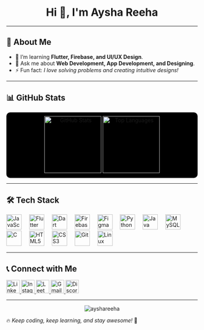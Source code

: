 <h1 align="center">Hi 👋, I'm Aysha Reeha</h1>

---

## 🚀 About Me
- 🌱 I’m learning **Flutter, Firebase, and UI/UX Design**.
- 💬 Ask me about **Web Development, App Development, and Designing**.
- ⚡ Fun fact: *I love solving problems and creating intuitive designs!*

---

## 📊 GitHub Stats

<div align="center" style="background-color: #000; padding: 10px; border-radius: 10px;">
  <img src="https://github-readme-stats.vercel.app/api?username=AyshaReeha&show_icons=true&theme=dark&count_private=true" height="150" alt="GitHub Stats" />
  <img src="https://github-readme-stats.vercel.app/api/top-langs?username=AyshaReeha&layout=compact&langs_count=6&theme=dark" height="150" alt="Top Languages" />
  
</div>

---

## 🛠️ Tech Stack

<div align="left">
  <img src="https://cdn.jsdelivr.net/gh/devicons/devicon/icons/javascript/javascript-original.svg" height="40" alt="JavaScript" />

  <img width="12" />
  <img src="https://cdn.jsdelivr.net/gh/devicons/devicon/icons/flutter/flutter-original.svg" height="40" alt="Flutter" />
  <img width="12" />
  <img src="https://www.vectorlogo.zone/logos/dartlang/dartlang-icon.svg" height="40" alt="Dart" />
  <img width="12" />
  <img src="https://cdn.jsdelivr.net/gh/devicons/devicon/icons/firebase/firebase-plain.svg" height="40" alt="Firebase" />
  <img width="12" />
  <img src="https://www.vectorlogo.zone/logos/figma/figma-icon.svg" height="40" alt="Figma" />
  <img width="12" />
  <img src="https://cdn.jsdelivr.net/gh/devicons/devicon/icons/python/python-original.svg" height="40" alt="Python" />
  <img width="12" />
  <img src="https://cdn.jsdelivr.net/gh/devicons/devicon/icons/java/java-original.svg" height="40" alt="Java" />
  <img width="12" />
  <img src="https://cdn.jsdelivr.net/gh/devicons/devicon/icons/mysql/mysql-original.svg" height="40" alt="MySQL" />
  <img width="12" />
  <img src="https://cdn.jsdelivr.net/gh/devicons/devicon/icons/c/c-original.svg" height="40" alt="C" />
  <img width="12" />
  <img src="https://cdn.jsdelivr.net/gh/devicons/devicon/icons/html5/html5-original.svg" height="40" alt="HTML5" />
  <img width="12" />
  <img src="https://cdn.jsdelivr.net/gh/devicons/devicon/icons/css3/css3-original.svg" height="40" alt="CSS3" />
  <img width="12" />
  <img src="https://cdn.jsdelivr.net/gh/devicons/devicon/icons/git/git-original.svg" height="40" alt="Git" />
  <img width="12" />
  <img src="https://cdn.jsdelivr.net/gh/devicons/devicon/icons/linux/linux-original.svg" height="40" alt="Linux" />
</div>

---

## 📞 Connect with Me

<div align="left">
  <a href="https://linkedin.com/in/aysha-reeha" target="_blank">
    <img src="https://img.shields.io/badge/LinkedIn-0077B5?style=for-the-badge&logo=linkedin&logoColor=white" height="35" alt="LinkedIn" />
  </a>
  <a href="https://instagram.com/aysha_reeha_" target="_blank">
    <img src="https://img.shields.io/badge/Instagram-E4405F?style=for-the-badge&logo=instagram&logoColor=white" height="35" alt="Instagram" />
  </a>
  <a href="https://www.leetcode.com/ayshareeha" target="_blank">
    <img src="https://img.shields.io/badge/LeetCode-FFA116?style=for-the-badge&logo=leetcode&logoColor=white" height="35" alt="LeetCode" />
  </a>
  <a href="mailto:your-email@example.com">
    <img src="https://img.shields.io/badge/Gmail-D14836?style=for-the-badge&logo=gmail&logoColor=white" height="35" alt="Gmail" />
  </a>
  <a href="https://discord.com/invite/yourserver" target="_blank">
    <img src="https://img.shields.io/badge/Discord-7289DA?style=for-the-badge&logo=discord&logoColor=white" height="35" alt="Discord" />
  </a>
</div>



---
<p align="center">
  <img src="https://komarev.com/ghpvc/?username=AyshaReeha&label=Profile%20views&color=0e75b6&style=flat" alt="ayshareeha" />
</p>

🔥 *Keep coding, keep learning, and stay awesome!* 🚀




